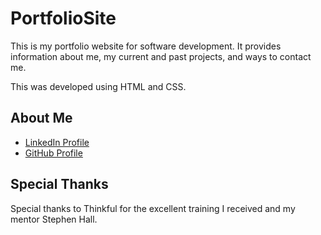 # PortfolioSite

This is my portfolio website for software development. It provides information about me, my current and past projects, and ways to contact me.

This was developed using HTML and CSS.

## About Me

* [LinkedIn Profile](https://www.linkedin.com/in/david-arvidson-08866811a/)
* [GitHub Profile](https://github.com/DavidxArvidson)

## Special Thanks

Special thanks to Thinkful for the excellent training I received and my mentor Stephen Hall.
